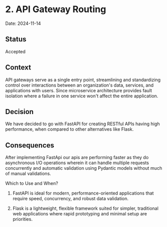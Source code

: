 # 2. API Gateway Routing

Date: 2024-11-14

## Status

Accepted

## Context

API gateways serve as a single entry point, streamlining and standardizing control over interactions between an organization's data, services, and applications with users. Since microservice architecture provides fault isolation where a failure in one service won't affect the entire application.

## Decision

We have decided to go with FastAPI for creating RESTful APIs having high performance, when compared to other alternatives like Flask.

## Consequences

After implementing FastApi our apis are performing faster as they do asynchronous I/O operations wherein it can handle multiple requests concurrently and automatic validation using Pydantic models without much of manual validations.

Which to Use and When?

1) FastAPI is ideal for modern, performance-oriented applications that require speed, concurrency, and robust data validation.

2) Flask is a lightweight, flexible framework suited for simpler, traditional web applications where rapid prototyping and minimal setup are priorities.